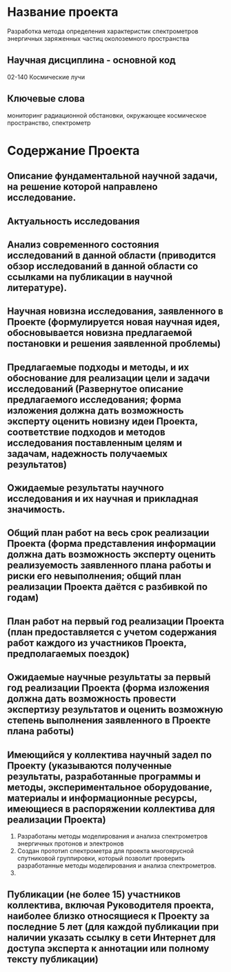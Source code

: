 # Название проекта
Разработка метода определения характеристик спектрометров энергичных заряженных частиц околоземного пространства
## Научная дисциплина - основной код
02-140 Космические лучи
## Ключевые слова
мониторинг радиационной обстановки, окружающее космическое пространство, спектрометр



# Содержание Проекта
## Описание фундаментальной научной задачи, на решение которой направлено исследование.

## Актуальность исследования

## Анализ современного состояния исследований в данной области (приводится обзор исследований в данной области со ссылками на публикации в научной литературе).

## Научная новизна исследования, заявленного в Проекте (формулируется новая научная идея, обосновывается новизна предлагаемой постановки и решения заявленной проблемы)

## Предлагаемые подходы и методы, и их обоснование для реализации цели и задачи исследований (Развернутое описание предлагаемого исследования; форма изложения должна дать возможность эксперту оценить новизну идеи Проекта, соответствие подходов и методов исследования поставленным целям и задачам, надежность получаемых результатов)

## Ожидаемые результаты научного исследования и их научная и прикладная значимость.
## Общий план работ на весь срок реализации Проекта (форма представления информации должна дать возможность эксперту оценить реализуемость заявленного плана работы и риски его невыполнения; общий план реализации Проекта даётся с разбивкой по годам)

## План работ на первый год реализации Проекта (план предоставляется с учетом содержания работ каждого из участников Проекта, предполагаемых поездок)


## Ожидаемые научные результаты за первый год реализации Проекта (форма изложения должна дать возможность провести экспертизу результатов и оценить возможную степень выполнения заявленного в Проекте плана работы)

## Имеющийся у коллектива научный задел по Проекту (указываются полученные результаты, разработанные программы и методы, экспериментальное оборудование, материалы и информационные ресурсы, имеющиеся в распоряжении коллектива для реализации Проекта)
1. Разработаны методы моделирования и анализа спектрометров энергичных протонов и электронов
2. Создан прототип спектрометра для проекта многоярусной спутниковой группировки, который позволит проверить разработанные методы моделирования и анализа спектрометров.
3.

## Публикации (не более 15) участников коллектива, включая Руководителя проекта, наиболее близко относящиеся к Проекту за последние 5 лет (для каждой публикации при наличии указать ссылку в сети Интернет для доступа эксперта к аннотации или полному тексту публикации)
